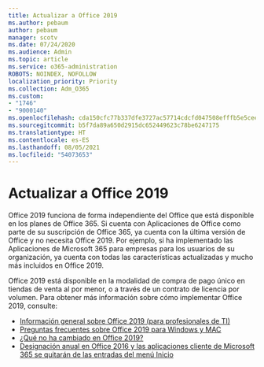 ```yaml
---
title: Actualizar a Office 2019
ms.author: pebaum
author: pebaum
manager: scotv
ms.date: 07/24/2020
ms.audience: Admin
ms.topic: article
ms.service: o365-administration
ROBOTS: NOINDEX, NOFOLLOW
localization_priority: Priority
ms.collection: Adm_O365
ms.custom:
- "1746"
- "9000140"
ms.openlocfilehash: cda150cfc77b337dfe3727ac57714cdcfd047508efffb5e5ceecfc0ebe4c8a27
ms.sourcegitcommit: b5f7da89a650d2915dc652449623c78be6247175
ms.translationtype: HT
ms.contentlocale: es-ES
ms.lasthandoff: 08/05/2021
ms.locfileid: "54073653"
---
```

# <a name="update-to-office-2019"></a>Actualizar a Office 2019

Office 2019 funciona de forma independiente del Office que está disponible en los planes de Office 365. Si cuenta con Aplicaciones de Office como parte de su suscripción de Office 365, ya cuenta con la última versión de Office y no necesita Office 2019. Por ejemplo, si ha implementado las Aplicaciones de Microsoft 365 para empresas para los usuarios de su organización, ya cuenta con todas las características actualizadas y mucho más incluidos en Office 2019.

Office 2019 está disponible en la modalidad de compra de pago único en tiendas de venta al por menor, o a través de un contrato de licencia por volumen. Para obtener más información sobre cómo implementar Office 2019, consulte:  

- [Información general sobre Office 2019 (para profesionales de TI)](https://docs.microsoft.com/deployoffice/office2019/overview)  
- [Preguntas frecuentes sobre Office 2019 para Windows y MAC](https://support.microsoft.com/help/4133312)  
- [¿Qué no ha cambiado en Office 2019?](https://docs.microsoft.com/deployoffice/office2019/overview#whats-stayed-the-same-in-office-2019)  
- [Designación anual en Office 2016 y las aplicaciones cliente de Microsoft 365 se quitarán de las entradas del menú Inicio](https://support.office.com/article/8fe5e052-76d2-49de-af30-2e84ed3da907?wt.mc_id=Alchemy_ClientDIA)